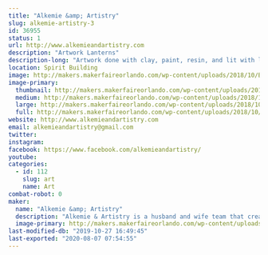 ```yaml
---
title: "Alkemie &amp; Artistry"
slug: alkemie-artistry-3
id: 36955
status: 1
url: http://www.alkemieandartistry.com
description: "Artwork Lanterns"
description-long: "Artwork done with clay, paint, resin, and lit with led fairy lights, placed inside lanterns."
location: Spirit Building
image: http://makers.makerfaireorlando.com/wp-content/uploads/2018/10/Bannersmb-1024x516.jpg
image-primary:
  thumbnail: http://makers.makerfaireorlando.com/wp-content/uploads/2018/10/Bannersmb-150x150.jpg
  medium: http://makers.makerfaireorlando.com/wp-content/uploads/2018/10/Bannersmb-300x151.jpg
  large: http://makers.makerfaireorlando.com/wp-content/uploads/2018/10/Bannersmb-1024x516.jpg
  full: http://makers.makerfaireorlando.com/wp-content/uploads/2018/10/Bannersmb.jpg
website: http://www.alkemieandartistry.com
email: alkemieandartistry@gmail.com
twitter: 
instagram: 
facebook: https://www.facebook.com/alkemieandartistry/
youtube: 
categories:
  - id: 112
    slug: art
    name: Art
combat-robot: 0
maker:
  name: "Alkemie &amp; Artistry"
  description: "Alkemie & Artistry is a husband and wife team that create Artwork Lanterns/"
  image-primary: http://makers.makerfaireorlando.com/wp-content/uploads/2017/08/AAA-1024x814.jpg
last-modified-db: "2019-10-27 16:49:45"
last-exported: "2020-08-07 07:54:55"
---
```

